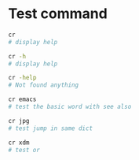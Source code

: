 # Test command

```bash
cr
# display help

cr -h
# display help

cr -help
# Not found anything

cr emacs
# test the basic word with see also

cr jpg
# test jump in same dict

cr xdm
# test or
```





